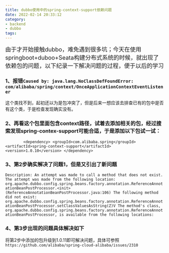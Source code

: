 ```yaml
---
title: dubbo使用中的spring-context-support依赖问题
date: 2022-02-14 20:33:12
category: 
- backend
- dubbo
tags:
---
```


<font size=4>
由于才开始接触dubbo，难免遇到很多坑；今天在使用springboot+duboo+Seata构建分布式系统的时候，就出现了依赖包的问题，以下纪录一下解决问题的过程，便于以后的学习
</font>

### 1、报错`Caused by: java.lang.NoClassDefFoundError: com/alibaba/spring/context/OnceApplicationContextEventListener`
这个类找不到，起初还以为是包冲突了，但是后来一想应该去排查已有的包中是否有这个类，于是检查发现确实没有。

### 2、再看这个包里面包含context路径，试着去添加相关的包，经过搜索发现spring-contex-support可能合适，于是添加以下包试一试：
`        <dependency>
            <groupId>com.alibaba.spring</groupId>
            <artifactId>spring-context-support</artifactId>
            <version>1.0.10</version>
        </dependency>`

### 3、第2步确实解决了问题1，但是又引出了新问题
`Description:
An attempt was made to call a method that does not exist. The attempt was made from the following location:
    org.apache.dubbo.config.spring.beans.factory.annotation.ReferenceAnnotationBeanPostProcessor.<init>(ReferenceAnnotationBeanPostProcessor.java:106)
The following method did not exist:
    org.apache.dubbo.config.spring.beans.factory.annotation.ReferenceAnnotationBeanPostProcessor.setClassValuesAsString(Z)V
The method's class, org.apache.dubbo.config.spring.beans.factory.annotation.ReferenceAnnotationBeanPostProcessor, is available from the following locations:`

### 4、第3步出现的问题具体解决如下
将第2步中添加的包升级到1.0.11即可解决问题，具体可参照`https://github.com/alibaba/spring-cloud-alibaba/issues/2310`
